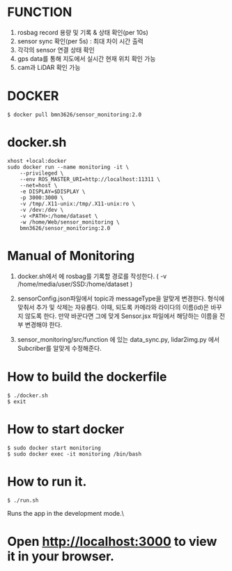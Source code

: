 # FUNCTION

1. rosbag record 용량 및 기록 & 상태 확인(per 10s)
2. sensor sync 확인(per 5s) : 최대 차이 시간 출력
3. 각각의 sensor 연결 상태 확인
4. gps data를 통해 지도에서 실시간 현재 위치 확인 가능
5. cam과 LiDAR 확인 가능

# DOCKER
```
$ docker pull bmn3626/sensor_monitoring:2.0
```

# docker.sh
```
xhost +local:docker
sudo docker run --name monitoring -it \
	--privileged \
	--env ROS_MASTER_URI=http://localhost:11311 \
	--net=host \
	-e DISPLAY=$DISPLAY \
	-p 3000:3000 \
	-v /tmp/.X11-unix:/tmp/.X11-unix:ro \
	-v /dev:/dev \
	-v <PATH>:/home/dataset \
	-w /home/Web/sensor_monitoring \
	bmn3626/sensor_monitoring:2.0
```
# Manual of Monitoring
1. docker.sh에서 <PATH>에 rosbag를 기록할 경로를 작성한다.
	( -v /home/media/user/SSD:/home/dataset )

2. sensorConfig.json파일에서 topic과 messageType을 알맞게 변경한다. 형식에 맞춰서 추가 및 삭제는 자유롭다.
	이때, 되도록 카메라와 라이다의            이름(id)은 바꾸지 않도록 한다. 만약 바꾼다면 그에 맞게 Sensor.jsx 파일에서 해당하는 이름을 전부 변경해야 한다.

3. sensor_monitoring/src/function 에 있는 data_sync.py, lidar2img.py 에서 Subcriber를 알맞게 수정해준다.


# How to build the dockerfile
```
$ ./docker.sh
$ exit
```

# How to start docker
```
$ sudo docker start monitoring
$ sudo docker exec -it monitoring /bin/bash
```
# How to run it.
```
$ ./run.sh
```

Runs the app in the development mode.\
# Open [http://localhost:3000](http://localhost:3000) to view it in your browser.
